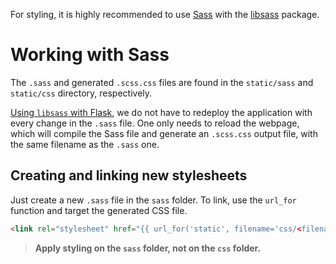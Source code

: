 For styling, it is highly recommended to use [Sass](https://sass-lang.com/) with the [libsass](https://sass.github.io/libsass-python/frameworks/flask.html) package.

# Working with Sass
The `.sass` and generated `.scss.css` files are found in the `static/sass` and `static/css` directory, respectively.

[Using `libsass` with Flask](https://sass.github.io/libsass-python/frameworks/flask.html), we do not have to redeploy the application with every change in the `.sass` file. One only needs to reload the webpage, which will compile the Sass file and generate an  `.scss.css` output file, with the same filename as the `.sass` one.

## Creating and linking new stylesheets
Just create a new `.sass` file in the `sass` folder. To link, use the `url_for` function and target the generated CSS file.

```html
<link rel="stylesheet" href="{{ url_for('static', filename='css/<filename>.scss.css') }}" type="text/css" />
```

> **Apply styling on the `sass` folder, not on the `css` folder.**
